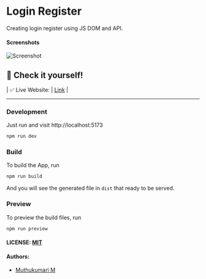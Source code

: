 # Login Register

Creating login register using JS DOM and API.

#### Screenshots

![Screenshot](./)

## 🎉 Check it yourself!

| ✅ Live Website: | [Link](https://muthukumarimoorthi.github.io/cyberdude-challenges/javascript/02-javascript-dom/08-login-register/dist/index.html)                                                                                            |

---

### Development

Just run and visit http://localhost:5173

```bash
npm run dev
```

### Build

To build the App, run

```bash
npm run build
```

And you will see the generated file in `dist` that ready to be served.

### Preview

To preview the build files, run

```bash
npm run preview
```

#### LICENSE: [MIT](./LICENSE)

#### Authors:

- [Muthukumari M](https://www.linkedin.com/in/muthukumari-m-8a1415221/)
